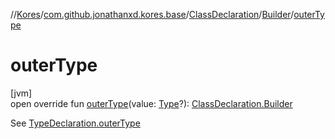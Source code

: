 //[Kores](../../../../index.md)/[com.github.jonathanxd.kores.base](../../index.md)/[ClassDeclaration](../index.md)/[Builder](index.md)/[outerType](outer-type.md)

# outerType

[jvm]\
open override fun [outerType](outer-type.md)(value: [Type](https://docs.oracle.com/javase/8/docs/api/java/lang/reflect/Type.html)?): [ClassDeclaration.Builder](index.md)

See [TypeDeclaration.outerType](../../-type-declaration/outer-type.md)
